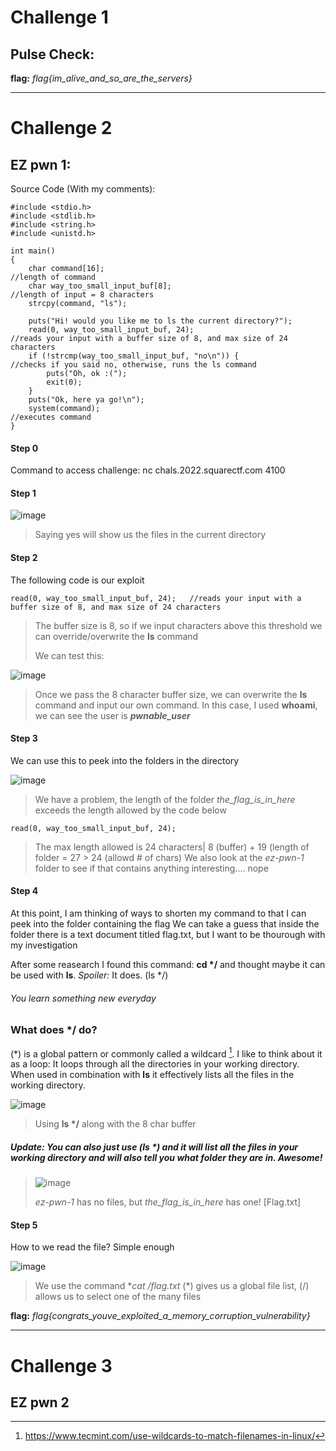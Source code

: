 # Challenge 1

## Pulse Check:

**flag:** *flag{im_alive_and_so_are_the_servers}*

___

# Challenge 2

## EZ pwn 1:
Source Code (With my comments):
~~~
#include <stdio.h>
#include <stdlib.h>
#include <string.h>
#include <unistd.h>

int main()
{
    char command[16];                                               //length of command
    char way_too_small_input_buf[8];                                //length of input = 8 characters
    strcpy(command, "ls");
    
    puts("Hi! would you like me to ls the current directory?");
    read(0, way_too_small_input_buf, 24);                           //reads your input with a buffer size of 8, and max size of 24 characters
    if (!strcmp(way_too_small_input_buf, "no\n")) {                 //checks if you said no, otherwise, runs the ls command
        puts("Oh, ok :(");
        exit(0);
    }
    puts("Ok, here ya go!\n");
    system(command);                                                //executes command
}
~~~
#### Step 0
Command to access challenge: nc chals.2022.squarectf.com 4100

#### Step 1
![image](https://user-images.githubusercontent.com/92404926/202836226-ba85e828-c316-427f-9dfa-b402cb98095c.png)
>Saying yes will show us the files in the current directory

#### Step 2
The following code is our exploit
~~~
read(0, way_too_small_input_buf, 24);   //reads your input with a buffer size of 8, and max size of 24 characters
~~~
>The buffer size is 8, so if we input characters above this threshold we can override/overwrite the __ls__ command
>
>We can test this:

![image](https://user-images.githubusercontent.com/92404926/202836546-db868915-baca-44ea-97a3-74d16fce43a3.png)
>Once we pass the 8 character buffer size, we can overwrite the __ls__ command and input our own command.
>In this case, I used __whoami__, we can see the user is ***pwnable_user***

#### Step 3
We can use this to peek into the folders in the directory

![image](https://user-images.githubusercontent.com/92404926/202836728-056602ed-a73b-480a-ab9b-b339440e7b21.png)
>We have a problem, the length of the folder *the_flag_is_in_here* exceeds the length allowed by the code below
~~~
read(0, way_too_small_input_buf, 24);
~~~
>The max length allowed is 24 characters| 8 (buffer) + 19 (length of folder = 27 > 24 (allowd # of chars)
>We also look at the *ez-pwn-1* folder to see if that contains anything interesting.... nope

#### Step 4
At this point, I am thinking of ways to shorten my command to that I can peek into the folder containing the flag
We can take a guess that inside the folder there is a text document titled flag.txt, but I want to be thourough with my investigation

After some reasearch I found this command: __cd */__ and thought maybe it can be used with **ls**. *Spoiler:* It does. (ls */)
###### You learn something new everyday

### What does __*/__ do?
(*) is a global pattern or commonly called a wildcard [^1].
I like to think about it as a loop: It loops through all the directories in your working directory.
When used in combination with __ls__ it effectively lists all the files in the working directory.

[^1]: https://www.tecmint.com/use-wildcards-to-match-filenames-in-linux/

![image](https://user-images.githubusercontent.com/92404926/202837350-e3c0387d-4346-4a08-af0d-b0334d05a3fc.png)
>Using __ls */__ along with the 8 char buffer

##### Update: You can also just use (ls *) and it will list all the files in your working directory and will also tell you what folder they are in. Awesome!

>![image](https://user-images.githubusercontent.com/92404926/202837389-4e9abe53-de37-44cd-8885-30bafa7b5289.png)
>
>_ez-pwn-1_ has no files, but _the_flag_is_in_here_ has one! [Flag.txt]

#### Step 5
How to we read the file?
Simple enough

![image](https://user-images.githubusercontent.com/92404926/202837487-087880ee-c555-44d2-ad86-ddaf922acd45.png)
>We use the command **cat */flag.txt**
>(*) gives us a global file list, (/) allows us to select one of the many files

**flag:** *flag{congrats_youve_exploited_a_memory_corruption_vulnerability}*
___

# Challenge 3

## EZ pwn 2
